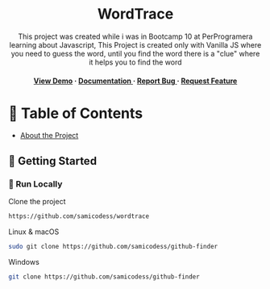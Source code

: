 <div align='center'>

<h1>WordTrace</h1>
<p>This project was created while i was in Bootcamp 10 at PerProgramera learning about Javascript, This Project is created only with Vanilla JS where you need to guess the word, until you find the word there is a "clue" where it helps you to find the word</p>

<h4> <a href=https://wordtrace.vercel.app/>View Demo</a> <span> · </span> <a href="https://github.com/samicodess/wordtrace/blob/master/README.md"> Documentation </a> <span> · </span> <a href="https://github.com/samicodess/wordtrace/issues"> Report Bug </a> <span> · </span> <a href="https://github.com/samicodess/wordtrace/issues"> Request Feature </a> </h4>


</div>

# :notebook_with_decorative_cover: Table of Contents

- [About the Project](#star2-about-the-project)



## :toolbox: Getting Started

### :running: Run Locally

Clone the project

```bash
https://github.com/samicodess/wordtrace
```
Linux & macOS
```bash
sudo git clone https://github.com/samicodess/github-finder
```
Windows
```bash
git clone https://github.com/samicodess/github-finder
```
